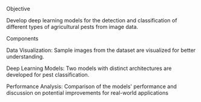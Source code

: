 Objective


Develop deep learning models for the detection and classification of different types of agricultural pests from image data.

Components


Data Visualization: Sample images from the dataset are visualized for better understanding.

Deep Learning Models: Two models with distinct architectures are developed for pest classification.

Performance Analysis: Comparison of the models' performance and discussion on potential improvements for real-world applications
